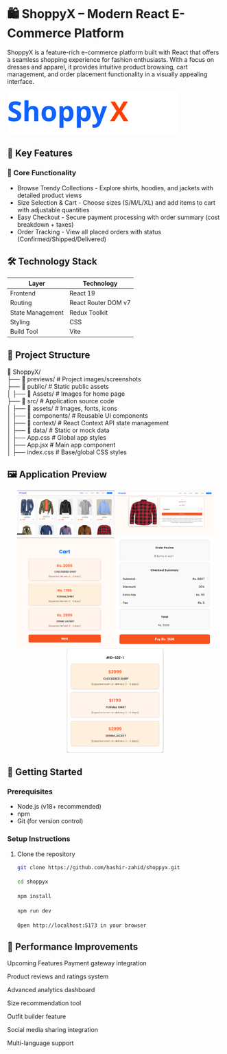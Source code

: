 # 🛍️ ShoppyX – Modern React E-Commerce Platform

ShoppyX is a feature-rich e-commerce platform built with React that offers a seamless shopping experience for fashion enthusiasts. With a focus on dresses and apparel, it provides intuitive product browsing, cart management, and order placement functionality in a visually appealing interface.

![ShoppyX Banner](public\name.svg)

## 🌟 Key Features

### 🎯 Core Functionality
- Browse Trendy Collections - Explore shirts, hoodies, and jackets with detailed product views 
- Size Selection & Cart - Choose sizes (S/M/L/XL) and add items to cart with adjustable quantities
- Easy Checkout - Secure payment processing with order summary (cost breakdown + taxes)
- Order Tracking - View all placed orders with status (Confirmed/Shipped/Delivered)

## 🛠️ Technology Stack

| Layer            | Technology               |
|------------------|--------------------------|
| Frontend         | React 19                 |
| Routing          | React Router DOM v7      |
| State Management | Redux Toolkit            |
| Styling          | CSS                      |
| Build Tool       | Vite                     |

## 📂 Project Structure

📁 ShoppyX/  
├── 📂 previews/               # Project images/screenshots  
├── 📂 public/                  # Static public assets  
│   ├── 📂 Assets/              # Images for home page  
├── 📂 src/                     # Application source code  
│   ├── 📂 assets/              # Images, fonts, icons  
│   ├── 📂 components/          # Reusable UI components  
│   ├── 📂 context/             # React Context API state management  
│   ├── 📂 data/                # Static or mock data  
│   ├── App.css                 # Global app styles  
│   ├── App.jsx                 # Main app component  
│   ├── index.css               # Base/global CSS styles  



## 🖼️ Application Preview

<p align="center">
  <img src="previews/Home.png" alt="Home Page Light" width="45%">
  <img src="previews/SelectedItem.png" alt="Selected Item 
  Process" width="45%">
  <img src="previews/Cart.png" alt="Home Page Dark" width="45%">
  <img src="previews/Checkout.png" alt="Product Detail" width="45%">
  <img src="previews/Orders.png" alt="Checkout Process" width="45%">
</p>

## 🚀 Getting Started

### Prerequisites
- Node.js (v18+ recommended)
- npm 
- Git (for version control)

### Setup Instructions

1. Clone the repository
   ```bash
   git clone https://github.com/hashir-zahid/shoppyx.git

   cd shoppyx

   npm install

   npm run dev

   Open http://localhost:5173 in your browser

## 🔮 Performance Improvements
Upcoming Features
Payment gateway integration 

Product reviews and ratings system

Advanced analytics dashboard

Size recommendation tool

Outfit builder feature

Social media sharing integration

Multi-language support


